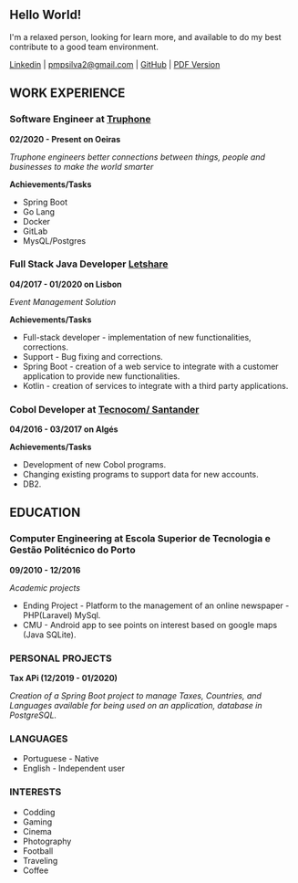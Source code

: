 ## Hello World!

I'm a relaxed person, looking for learn more, and available to do my best contribute to a good team environment. 

[Linkedin](https://www.linkedin.com/in/pmpsilva/) | [pmpsilva2@gmail.com](mailto:pmpsilva2@gmail.com) | [GitHub](https://github.com/pmpsilva) | [PDF Version](/images/PedroSilva.pdf)

## WORK EXPERIENCE

### Software Engineer at [Truphone](https://www.truphone.com/)

**02/2020 - Present on Oeiras**

_Truphone engineers better connections between things, people and
businesses to make the world smarter_

**Achievements/Tasks**

- Spring Boot
- Go Lang 
- Docker
- GitLab
- MysQL/Postgres

### Full Stack Java Developer [Letshare](https://www.letshare.com/)

**04/2017 - 01/2020 on Lisbon**

_Event Management Solution_

**Achievements/Tasks**

- Full-stack developer - implementation of new
functionalities, corrections. 
- Support - Bug fixing and corrections. 
- Spring Boot - creation of a web service to integrate with
a customer application to provide new functionalities. 
- Kotlin - creation of services to integrate with a
third party applications.

### Cobol Developer at [Tecnocom/ Santander](https://www.santander.pt/)

**04/2016 - 03/2017 on Algés**

**Achievements/Tasks**

- Development of new Cobol programs. 
- Changing existing programs to support data for new
  accounts. 
- DB2.

## EDUCATION

### Computer Engineering at Escola Superior de Tecnologia e Gestão Politécnico do Porto

**09/2010 - 12/2016**

_Academic projects_

- Ending Project - Platform to the management of an online newspaper - PHP(Laravel) MySql.
- CMU - Android app to see points on interest based on google maps (Java SQLite).

### PERSONAL PROJECTS

**Tax APi (12/2019 - 01/2020)**

_Creation of a Spring Boot project to manage Taxes, Countries, and Languages available for being used on an application, database in PostgreSQL._

### LANGUAGES

- Portuguese - Native
- English - Independent user

### INTERESTS

- Codding 
- Gaming 
- Cinema 
- Photography
- Football 
- Traveling 
- Coffee
